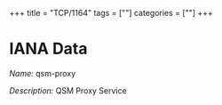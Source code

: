 +++
title = "TCP/1164"
tags = [""]
categories = [""]
+++

# IANA Data

_Name:_ qsm-proxy

_Description:_ QSM Proxy Service

